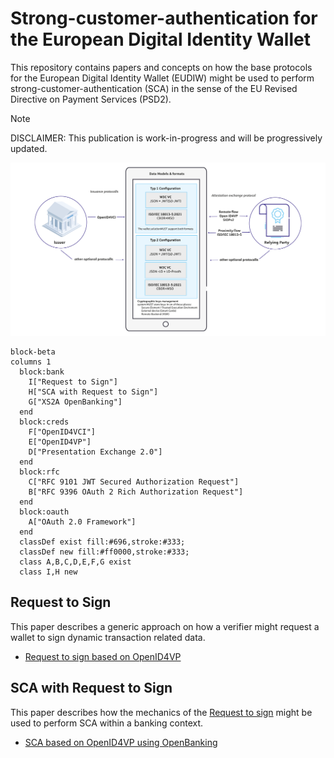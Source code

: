 # Strong-customer-authentication for the European Digital Identity Wallet
This repository contains papers and concepts on how the base protocols for the European Digital Identity Wallet (EUDIW) might be used to perform strong-customer-authentication (SCA) in the sense of the EU Revised Directive on Payment Services (PSD2).

> [!NOTE]
> DISCLAIMER: This publication is work-in-progress and will be progressively updated.

![Baseline Architecture](data-models-formats.png)

```mermaid
block-beta
columns 1
  block:bank
    I["Request to Sign"]
    H["SCA with Request to Sign"]
    G["XS2A OpenBanking"]
  end
  block:creds
    F["OpenID4VCI"]
    E["OpenID4VP"]
    D["Presentation Exchange 2.0"]
  end
  block:rfc
    C["RFC 9101 JWT Secured Authorization Request"]
    B["RFC 9396 OAuth 2 Rich Authorization Request"]
  end
  block:oauth
    A["OAuth 2.0 Framework"]
  end
  classDef exist fill:#696,stroke:#333;
  classDef new fill:#ff0000,stroke:#333;
  class A,B,C,D,E,F,G exist
  class I,H new
```

## Request to Sign

This paper describes a generic approach on how a verifier might request a wallet to sign dynamic transaction related data.  
- [Request to sign based on OpenID4VP](openid4vp-r2s.md)

## SCA with Request to Sign

This paper describes how the mechanics of the [Request to sign](openid4vp-r2s.md) might be used to perform SCA within a banking context.

- [SCA based on OpenID4VP using OpenBanking](openbanking-r2s.md)

